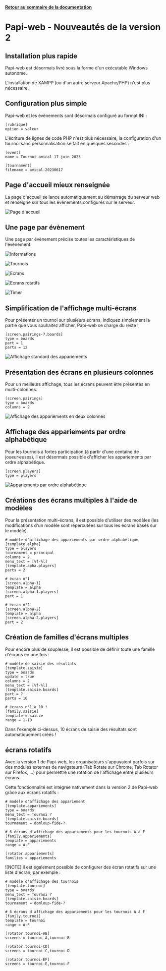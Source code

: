 **[Retour au sommaire de la documentation](../README.md)**

# Papi-web - Nouveautés de la version 2

## Installation plus rapide

Papi-web est désormais livré sous la forme d'un exécutable Windows autonome.

L'installation de XAMPP (ou d'un autre serveur Apache/PHP) n'est plus nécessaire.

## Configuration plus simple

Papi-web et les évènements sont désormais configuré au format INI :

```
[rubrique]
option = valeur
```

L'écriture de lignes de code PHP n'est plus nécessaire, la configuration d'un tournoi sans personnalisation se fait en quelques secondes :

```
[event]
name = Tournoi amical 17 juin 2023

[tournament]
filename = amical-20230617
```

## Page d'accueil mieux renseignée

La page d'accueil se lance automatiquement au démarrage du serveur web et renseigne sur tous les évènements configurés sur le serveur.

![Page d'accueil](images/home.jpg)

## Une page par évènement

Une page par évènement précise toutes les caractéristiques de l'évènement.

![Informations](images/event-infos.jpg)

![Tournois](images/event-tournaments.jpg)

![Ecrans](images/event-screens.jpg)

![Ecrans rotatifs](images/event-rotators.jpg)

![Timer](images/event-timer.jpg)

## Simplification de l'affichage multi-écrans

Pour présenter un tournoi sur plusieurs écrans, indiquez simplement la partie que vous souhaitez afficher, Papi-web se charge du reste !

```
[screen.pairings-7.boards]
type = boards
part = 1
parts = 12
```

![Affichage standard des appariements](images/screen-pairings-1.jpg)


## Présentation des écrans en plusieurs colonnes

Pour un meilleurs affichage, tous les écrans peuvent être présentés en multi-colonnes.

```
[screen.pairings]
type = boards
columns = 2
```
![Affichage des appariements en deux colonnes](images/screen-pairings-2.jpg)

## Affichage des appariements par ordre alphabétique

Pour les tournois à fortes participation (à partir d'une centaine de joueur·euses), il est désormais possible d'afficher les appariements par ordre alphabétique.

```
[screen.players]
type = players
```

![Appariements par ordre alphabétique](images/screen-players.jpg)

## Créations des écrans multiples à l'aide de modèles

Pour la présentation multi-écrans, il est possible d'utiliser des modèles (les modifications d'un modèle sont répercutées sur tous les écrans basés sur le modèle).

```
# modèle d'affichage des appariements par ordre alphabétique
[template.alpha]
type = players
tournament = principal
columns = 2
menu_text = [%f-%l]
[template.apha.players]
parts = 2

# écran n°1
[screen.alpha-1]
template = alpha
[screen.alpha-1.players]
part = 1

# écran n°2
[screen.alpha-2]
template = alpha
[screen.alpha-2.players]
part = 2
```

## Création de familles d'écrans multiples

Pour encore plus de souplesse, il est possible de définir toute une famille d'écrans en une fois :

```
# modèle de saisie des résultats
[template.saisie]
type = boards
update = true
columns = 2
menu_text = [%f-%l]
[template.saisie.boards]
part = ?
parts = 10

# écrans n°1 à 10 !
[family.saisie]
template = saisie
range = 1-10
```

Dans l'exemple ci-dessus, 10 écrans de saisie des résultats sont automatiquement créés !

## écrans rotatifs

Avec la version 1 de Papi-web, les organisateurs s'appuyaient parfois sur des modules externes de navigateurs (Tab Rotate sur Chrome, Tab Rotator sur Firefox, ...) pour permettre une rotation de l'affichage entre plusieurs écrans.

Cette fonctionnalité est intégrée nativement dans la version 2 de Papi-web grâce aux écrans rotatifs :

```
# modèle d'affichage des appariement
[template.appariements]
type = boards
menu_text = Tournoi ?
[template.saisie.boards]
tournament = domloup-fide-?

# 6 écrans d'affichage des appariements pour les tournois A à F
[family.appariements]
template = appariements
range = A-F

[rotator.appariements]
families = appariements
```

![NOTE]
Il est également possible de configurer des écran rotatifs sur une liste d'écran, par exemple :

```
# modèle d'affichage des tournois
[template.tournoi]
type = boards
menu_text = Tournoi ?
[template.saisie.boards]
tournament = domloup-fide-?

# 6 écrans d'affichage des appariements pour les tournois A à F
[family.tournoi]
template = tournoi
range = A-F

[rotator.tournoi-AB]
screens = tournoi-A,tournoi-B

[rotator.tournoi-CD]
screens = tournoi-C,tournoi-D

[rotator.tournoi-EF]
screens = tournoi-E,tournoi-F
```
